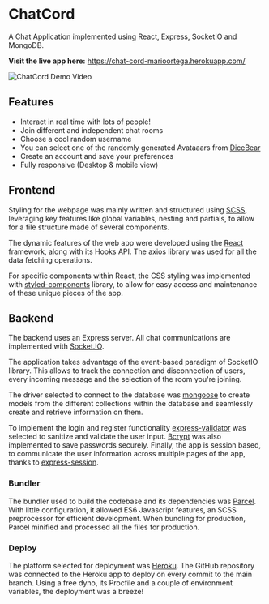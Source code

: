 # ChatCord

A Chat Application implemented using React, Express, SocketIO and MongoDB. 

**Visit the live app here:** https://chat-cord-marioortega.herokuapp.com/ 

![ChatCord Demo Video](./chatcord-demo.gif)

## Features

- Interact in real time with lots of people!
- Join different and independent chat rooms
- Choose a cool random username
- You can select one of the randomly generated Avataaars from [DiceBear](https://avatars.dicebear.com/)
- Create an account and save your preferences
- Fully responsive (Desktop & mobile view)

## Frontend

Styling for the webpage was mainly written and structured using [SCSS](https://sass-lang.com/), leveraging key features like global variables, nesting and partials, to allow for a file structure made of several components.

The dynamic features of the web app were developed using the [React](https://reactjs.org/) framework, along with its Hooks API. The [axios](https://github.com/axios/axios) library was used for all the data fetching operations.

For specific components within React, the CSS styling was implemented with [styled-components](https://styled-components.com/) library, to allow for easy access and maintenance of these unique pieces of the app.

## Backend

The backend uses an Express server. All chat communications are implemented with [Socket.IO](https://socket.io/).

The application takes advantage of the event-based paradigm of SocketIO library. This allows to track the connection and disconnection of users, every incoming message and the selection of the room you're joining.

The driver selected to connect to the database was [mongoose](https://mongoosejs.com/) to create models from the different collections within the database and seamlessly create and retrieve information on them.

To implement the login and register functionality [express-validator](https://express-validator.github.io/docs/) was selected to sanitize and validate the user input. [Bcrypt](https://www.npmjs.com/package/bcrypt) was also implemented to save passwords securely. Finally, the app is session based, to communicate the user information across multiple pages of the app, thanks to [express-session](https://www.npmjs.com/package/express-session).

### Bundler

The bundler used to build the codebase and its dependencies was [Parcel](https://parceljs.org/). With little configuration, it allowed ES6 Javascript features, an SCSS preprocessor for efficient development. When bundling for production, Parcel minified and processed all the files for production.

### Deploy

The platform selected for deployment was [Heroku](https://www.heroku.com/home). The GitHub repository was connected to the Heroku app to deploy on every commit to the main branch. Using a free dyno, its Procfile and a couple of environment variables, the deployment was a breeze!
